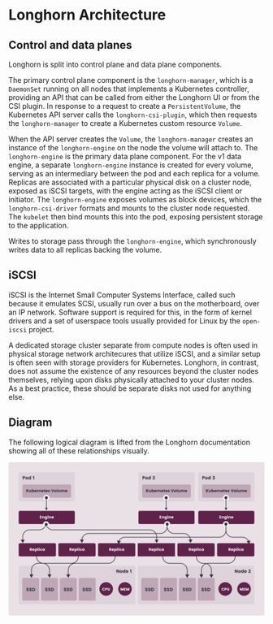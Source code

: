 # Longhorn Architecture

## Control and data planes

Longhorn is split into control plane and data plane components.

The primary control plane component is the `longhorn-manager`, which is a `DaemonSet` running on all nodes that implements a Kubernetes controller, providing an API that can be called from either the Longhorn UI or from the CSI plugin. In response to a request to create a `PersistentVolume`, the Kubernetes API server calls the `longhorn-csi-plugin`, which then requests the `longhorn-manager` to create a Kubernetes custom resource `Volume`.

When the API server creates the `Volume`, the `longhorn-manager` creates an instance of the `longhorn-engine` on the node the volume will attach to. The `longhorn-engine` is the primary data plane component. For the v1 data engine, a separate `longhorn-engine` instance is created for every volume, serving as an intermediary between the pod and each replica for a volume. Replicas are associated with a particular physical disk on a cluster node, exposed as iSCSI targets, with the engine acting as the iSCSI client or initiator. The `longhorn-engine` exposes volumes as block devices, which the `longhorn-csi-driver` formats and mounts to the cluster node requested. The `kubelet` then bind mounts this into the pod, exposing persistent storage to the application.

Writes to storage pass through the `longhorn-engine`, which synchronously writes data to all replicas backing the volume.

## iSCSI

iSCSI is the Internet Small Computer Systems Interface, called such because it emulates SCSI, usually run over a bus on the motherboard, over an IP network. Software support is required for this, in the form of kernel drivers and a set of userspace tools usually provided for Linux by the `open-iscsi` project.

A dedicated storage cluster separate from compute nodes is often used in physical storage network architecures that utilize iSCSI, and a similar setup is often seen with storage providers for Kubernetes. Longhorn, in contrast, does not assume the existence of any resources beyond the cluster nodes themselves, relying upon disks physically attached to your cluster nodes. As a best practice, these should be separate disks not used for anything else.

## Diagram

The following logical diagram is lifted from the Longhorn documentation showing all of these relationships visually.

![Longhorn Overview](static/how-longhorn-works.svg)
